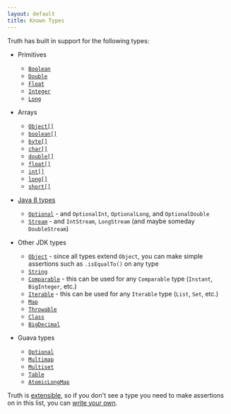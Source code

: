 ```yaml
---
layout: default
title: Known Types
---
```



Truth has built in support for the following types:

*   Primitives

    *   [`Boolean`]
    *   [`Double`]
    *   [`Float`]
    *   [`Integer`]
    *   [`Long`]

*   Arrays

    *   [`Object[]`][ObjectArray]
    *   [`boolean[]`][BooleanArray]
    *   [`byte[]`][ByteArray]
    *   [`char[]`][CharacterArray]
    *   [`double[]`][DoubleArray]
    *   [`float[]`][FloatArray]
    *   [`int[]`][IntegerArray]
    *   [`long[]`][LongArray]
    *   [`short[]`][ShortArray]

*   [Java 8 types]

    *   [`Optional`] - and `OptionalInt`, `OptionalLong`, and `OptionalDouble`
    *   [`Stream`] - and `IntStream`, `LongStream` (and maybe someday
        `DoubleStream`)

*   Other JDK types

    *   [`Object`] - since all types extend `Object`, you can make simple
        assertions such as `.isEqualTo()` on any type
    *   [`String`]
    *   [`Comparable`] - this can be used for any `Comparable` type (`Instant`,
        `BigInteger`, etc.)
    *   [`Iterable`] - this can be used for any `Iterable` type (`List`, `Set`,
        etc.)
    *   [`Map`]
    *   [`Throwable`]
    *   [`Class`]
    *   [`BigDecimal`]

*   Guava types

    *   [`Optional`](http://google.github.io/truth/api/latest/com/google/common/truth/GuavaOptionalSubject)
    *   [`Multimap`]
    *   [`Multiset`]
    *   [`Table`]
    *   [`AtomicLongMap`]

Truth is [extensible](extension.md), so if you don't see a type you need to make
assertions on in this list, you can
[write your own](extension.md#writing-your-own-custom-subject).

<!-- References -->

<!-- TODO(kak): Update the 2 Java 8 links once they have public javadocs -->

[BooleanArray]: http://google.github.io/truth/api/latest/com/google/common/truth/PrimitiveBooleanArraySubject
[ByteArray]: http://google.github.io/truth/api/latest/com/google/common/truth/PrimitiveByteArraySubject
[CharacterArray]: http://google.github.io/truth/api/latest/com/google/common/truth/PrimitiveCharArraySubject
[DoubleArray]: http://google.github.io/truth/api/latest/com/google/common/truth/PrimitiveDoubleArraySubject
[FloatArray]: http://google.github.io/truth/api/latest/com/google/common/truth/PrimitiveFloatArraySubject
[IntegerArray]: http://google.github.io/truth/api/latest/com/google/common/truth/PrimitiveIntArraySubject
[LongArray]: http://google.github.io/truth/api/latest/com/google/common/truth/PrimitiveLongArraySubject
[ObjectArray]: http://google.github.io/truth/api/latest/com/google/common/truth/ObjectArraySubject
[ShortArray]: http://google.github.io/truth/api/latest/com/google/common/truth/PrimitiveShortArraySubject
[`AtomicLongMap`]: http://google.github.io/truth/api/latest/com/google/common/truth/AtomicLongMapSubject
[`BigDecimal`]: http://google.github.io/truth/api/latest/com/google/common/truth/BigDecimalSubject
[`Boolean`]: http://google.github.io/truth/api/latest/com/google/common/truth/BooleanSubject
[`Class`]: http://google.github.io/truth/api/latest/com/google/common/truth/ClassSubject
[`Comparable`]: http://google.github.io/truth/api/latest/com/google/common/truth/ComparableSubject
[`Double`]: http://google.github.io/truth/api/latest/com/google/common/truth/DoubleSubject
[`Float`]: http://google.github.io/truth/api/latest/com/google/common/truth/FloatSubject
[`Integer`]: http://google.github.io/truth/api/latest/com/google/common/truth/IntegerSubject
[`Iterable`]: http://google.github.io/truth/api/latest/com/google/common/truth/IterableSubject
[`Long`]: http://google.github.io/truth/api/latest/com/google/common/truth/LongSubject
[`Map`]: http://google.github.io/truth/api/latest/com/google/common/truth/MapSubject
[`Multimap`]: http://google.github.io/truth/api/latest/com/google/common/truth/MultimapSubject
[`Multiset`]: http://google.github.io/truth/api/latest/com/google/common/truth/MultisetSubject
[`Object`]: http://google.github.io/truth/api/latest/com/google/common/truth/Subject
[`Optional`]: https://truth.dev/api/latest/com/google/common/truth/OptionalSubject.html
[`SortedMap`]: http://google.github.io/truth/api/latest/com/google/common/truth/SortedMapSubject
[`SortedSet`]: http://google.github.io/truth/api/latest/com/google/common/truth/SortedSetSubject
[`Stream`]: https://truth.dev/api/latest/com/google/common/truth/StreamSubject.html
[`String`]: http://google.github.io/truth/api/latest/com/google/common/truth/StringSubject
[`Table`]: http://google.github.io/truth/api/latest/com/google/common/truth/TableSubject
[`Throwable`]: http://google.github.io/truth/api/latest/com/google/common/truth/ThrowableSubject
[Java 8 types]: https://google.github.io/truth/faq#java8

